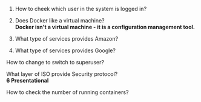 1. How to cheek which user in the system is logged in?

2. Does Docker like a virtual machine?  
__Docker isn't a virtual machine - it is a configuration management tool.__

3. What type of services provides Amazon?  

4. What type of services provides Google?

How to change to switch to superuser? 

What layer of ISO provide Security protocol?  
__6 Presentational__

How to check the number of running containers? 
